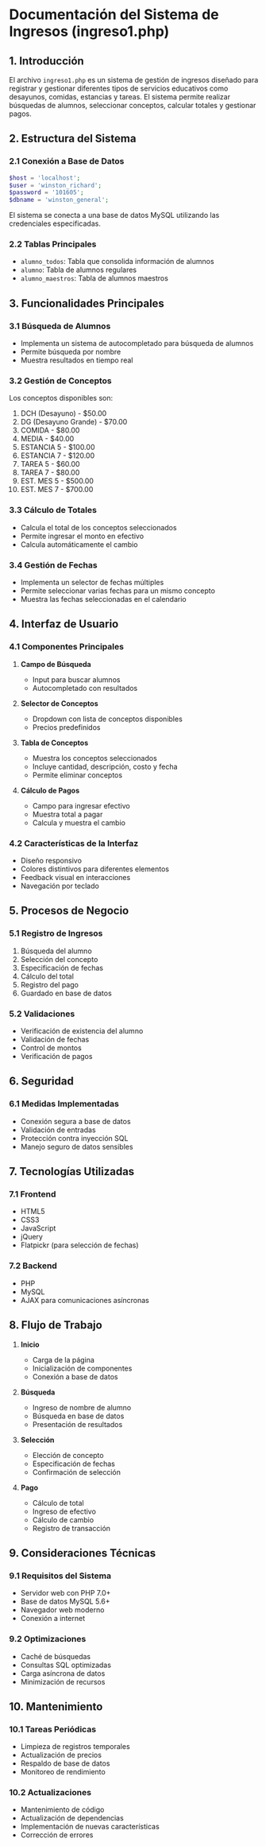 # Documentación del Sistema de Ingresos (ingreso1.php)

## 1. Introducción
El archivo `ingreso1.php` es un sistema de gestión de ingresos diseñado para registrar y gestionar diferentes tipos de servicios educativos como desayunos, comidas, estancias y tareas. El sistema permite realizar búsquedas de alumnos, seleccionar conceptos, calcular totales y gestionar pagos.

## 2. Estructura del Sistema

### 2.1 Conexión a Base de Datos
```php
$host = 'localhost';
$user = 'winston_richard';
$password = '101605';
$dbname = 'winston_general';
```
El sistema se conecta a una base de datos MySQL utilizando las credenciales especificadas.

### 2.2 Tablas Principales
- `alumno_todos`: Tabla que consolida información de alumnos
- `alumno`: Tabla de alumnos regulares
- `alumno_maestros`: Tabla de alumnos maestros

## 3. Funcionalidades Principales

### 3.1 Búsqueda de Alumnos
- Implementa un sistema de autocompletado para búsqueda de alumnos
- Permite búsqueda por nombre
- Muestra resultados en tiempo real

### 3.2 Gestión de Conceptos
Los conceptos disponibles son:
1. DCH (Desayuno) - $50.00
2. DG (Desayuno Grande) - $70.00
3. COMIDA - $80.00
4. MEDIA - $40.00
5. ESTANCIA 5 - $100.00
6. ESTANCIA 7 - $120.00
7. TAREA 5 - $60.00
8. TAREA 7 - $80.00
9. EST. MES 5 - $500.00
10. EST. MES 7 - $700.00

### 3.3 Cálculo de Totales
- Calcula el total de los conceptos seleccionados
- Permite ingresar el monto en efectivo
- Calcula automáticamente el cambio

### 3.4 Gestión de Fechas
- Implementa un selector de fechas múltiples
- Permite seleccionar varias fechas para un mismo concepto
- Muestra las fechas seleccionadas en el calendario

## 4. Interfaz de Usuario

### 4.1 Componentes Principales
1. **Campo de Búsqueda**
   - Input para buscar alumnos
   - Autocompletado con resultados

2. **Selector de Conceptos**
   - Dropdown con lista de conceptos disponibles
   - Precios predefinidos

3. **Tabla de Conceptos**
   - Muestra los conceptos seleccionados
   - Incluye cantidad, descripción, costo y fecha
   - Permite eliminar conceptos

4. **Cálculo de Pagos**
   - Campo para ingresar efectivo
   - Muestra total a pagar
   - Calcula y muestra el cambio

### 4.2 Características de la Interfaz
- Diseño responsivo
- Colores distintivos para diferentes elementos
- Feedback visual en interacciones
- Navegación por teclado

## 5. Procesos de Negocio

### 5.1 Registro de Ingresos
1. Búsqueda del alumno
2. Selección del concepto
3. Especificación de fechas
4. Cálculo del total
5. Registro del pago
6. Guardado en base de datos

### 5.2 Validaciones
- Verificación de existencia del alumno
- Validación de fechas
- Control de montos
- Verificación de pagos

## 6. Seguridad

### 6.1 Medidas Implementadas
- Conexión segura a base de datos
- Validación de entradas
- Protección contra inyección SQL
- Manejo seguro de datos sensibles

## 7. Tecnologías Utilizadas

### 7.1 Frontend
- HTML5
- CSS3
- JavaScript
- jQuery
- Flatpickr (para selección de fechas)

### 7.2 Backend
- PHP
- MySQL
- AJAX para comunicaciones asíncronas

## 8. Flujo de Trabajo

1. **Inicio**
   - Carga de la página
   - Inicialización de componentes
   - Conexión a base de datos

2. **Búsqueda**
   - Ingreso de nombre de alumno
   - Búsqueda en base de datos
   - Presentación de resultados

3. **Selección**
   - Elección de concepto
   - Especificación de fechas
   - Confirmación de selección

4. **Pago**
   - Cálculo de total
   - Ingreso de efectivo
   - Cálculo de cambio
   - Registro de transacción

## 9. Consideraciones Técnicas

### 9.1 Requisitos del Sistema
- Servidor web con PHP 7.0+
- Base de datos MySQL 5.6+
- Navegador web moderno
- Conexión a internet

### 9.2 Optimizaciones
- Caché de búsquedas
- Consultas SQL optimizadas
- Carga asíncrona de datos
- Minimización de recursos

## 10. Mantenimiento

### 10.1 Tareas Periódicas
- Limpieza de registros temporales
- Actualización de precios
- Respaldo de base de datos
- Monitoreo de rendimiento

### 10.2 Actualizaciones
- Mantenimiento de código
- Actualización de dependencias
- Implementación de nuevas características
- Corrección de errores 